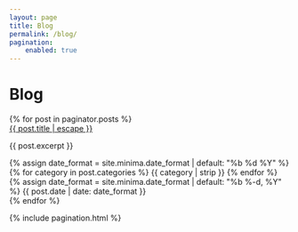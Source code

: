 ```yaml
---
layout: page
title: Blog
permalink: /blog/
pagination:
    enabled: true
---
```


<div class="container-blog-header">
    <h1><i class="fas fa-book"></i> Blog</h1>
</div>
<div class="container-blog">
    {% for post in paginator.posts %}
        <div class="container-blog-entry">
            <div class="container-blog-entry-inner">
                <div class="container-blog-entry-inner-icon">
                    <i class="far fa-sticky-note"></i>
                </div>
                <div class="container-blog-entry-inner-entry">
                    <a class="title" href="{{ post.url | relative_url }}">{{
                        post.title | escape
                    }}</a>
                    <p>{{ post.excerpt }}</p>
                    {% assign date_format = site.minima.date_format | default: "%b %d %Y" %}
                    <div class="container-blog-entry-inner-entry-post-date">
                        <div>
                            {% for category in post.categories %} 
                                <span><i class="fas fa-archive"></i> {{ category | strip }}</span>
                            {% endfor %}
                        </div>
                        <div>
                            <i class="fas fa-calendar-plus"></i>
                            <time datetime="{{ page.date | date_to_rfc822 }}" itemprop="datePublished">
                                {% assign date_format = site.minima.date_format | default: "%b %-d, %Y" %} 
                                {{ post.date | date: date_format }}
                            </time>
                        </div>
                    </div>
                </div>
            </div>
        </div>
    {% endfor %}
</div>

<!-- Pagination -->

{% include pagination.html %}
